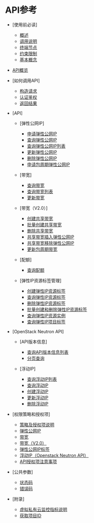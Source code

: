 # API参考

-   [使用前必读]
    -   [概述](概述.md)
    -   [调用说明](调用说明.md)
    -   [终端节点](终端节点.md)
    -   [约束限制](约束限制.md)
    -   [基本概念](基本概念.md)

-   [API概览](API概览.md)
-   [如何调用API]
    -   [构造请求](构造请求.md)
    -   [认证鉴权](认证鉴权.md)
    -   [返回结果](返回结果.md)

-   [API]
    -   [弹性公网IP]
        -   [申请弹性公网IP](申请弹性公网IP.md)
        -   [查询弹性公网IP](查询弹性公网IP.md)
        -   [查询弹性公网IP列表](查询弹性公网IP列表.md)
        -   [更新弹性公网IP](更新弹性公网IP.md)
        -   [删除弹性公网IP](删除弹性公网IP.md)
        -   [申请包周期弹性公网IP](申请包周期弹性公网IP.md)

    -   [带宽]
        -   [查询带宽](查询带宽.md)
        -   [查询带宽列表](查询带宽列表.md)
        -   [更新带宽](更新带宽.md)

    -   [带宽（V2.0）]
        -   [创建共享带宽](创建共享带宽.md)
        -   [批量创建共享带宽](批量创建共享带宽.md)
        -   [删除共享带宽](删除共享带宽.md)
        -   [共享带宽插入弹性公网IP](共享带宽插入弹性公网IP.md)
        -   [共享带宽移除弹性公网IP](共享带宽移除弹性公网IP.md)
        -   [更新包周期带宽](更新包周期带宽.md)

    -   [配额]
        -   [查询配额](查询配额.md)

    -   [弹性IP资源标签管理]
        -   [创建弹性IP资源标签](创建弹性IP资源标签.md)
        -   [查询弹性IP资源标签](查询弹性IP资源标签.md)
        -   [删除弹性IP资源标签](删除弹性IP资源标签.md)
        -   [批量创建和删除弹性IP资源标签](批量创建和删除弹性IP资源标签.md)
        -   [查询弹性IP资源实例](查询弹性IP资源实例.md)
        -   [查询弹性IP项目标签](查询弹性IP项目标签.md)


-   [OpenStack Neutron API]
    -   [API版本信息]
        -   [查询API版本信息列表](查询API版本信息列表.md)
        -   [分页查询](分页查询.md)

    -   [浮动IP]
        -   [查询浮动IP列表](查询浮动IP列表.md)
        -   [查询浮动IP](查询浮动IP.md)
        -   [创建浮动IP](创建浮动IP.md)
        -   [更新浮动IP](更新浮动IP.md)
        -   [删除浮动IP](删除浮动IP.md)


-   [权限策略和授权项]
    -   [策略及授权项说明](策略及授权项说明.md)
    -   [弹性公网IP](弹性公网IP-0.md)
    -   [带宽](带宽-1.md)
    -   [带宽（V2.0）](带宽（V2-0）-2.md)
    -   [弹性公网IP标签](弹性公网IP标签.md)
    -   [浮动IP（Openstack Neutron API）](浮动IP（Openstack-Neutron-API）.md)
    -   [API授权项注意事项](API授权项注意事项.md)

-   [公共参数]
    -   [状态码](状态码.md)
    -   [错误码](错误码.md)

-   [附录]
    -   [虚拟私有云监控指标说明](虚拟私有云监控指标说明.md)
    -   [获取项目ID](获取项目ID.md)


